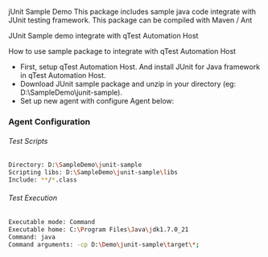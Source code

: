 jUnit Sample Demo 
This package includes sample java code integrate with JUnit testing framework.
This package can be compiled with Maven / Ant

JUnit Sample demo integrate with qTest Automation Host

How to use sample package to integrate with qTest Automation Host
- First, setup qTest Automation Host. And install JUnit for Java framework in qTest Automation Host.
- Download JUnit sample package and unzip in your directory (eg: D:\SampleDemo\junit-sample).
- Set up new agent with configure Agent below:

### Agent Configuration
###### Test Scripts
```sh
Directory: D:\SampleDemo\junit-sample
Scripting libs: D:\SampleDemo\junit-sample\libs
Include: **/*.class
```

###### Test Execution
```sh
Executable mode: Command
Executable home: C:\Program Files\Java\jdk1.7.0_21
Command: java
Command arguments: -cp D:\Demo\junit-sample\target\*;
```
